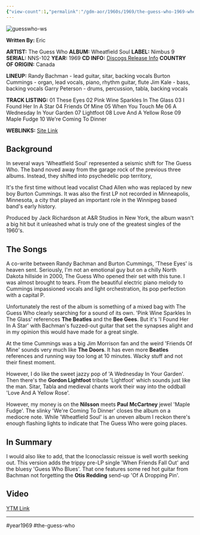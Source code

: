 ```yaml
---
{"view-count":1,"permalink":"/gdm-aor/1960s/1969/the-guess-who-1969-wheatfield-soul/","dg-publish":true,"dgPassFrontmatter":true,"noteIcon":"","created":"2025-07-17T12:43:47.960+12:00","updated":"2025-07-16T13:36:52.759+12:00"}
---
```



<img src="https://i.ibb.co/HfMwdtLZ/guesswho-ws.jpg" alt="guesswho-ws" border="0">

**Written By:** Eric

**ARTIST:** The Guess Who
**ALBUM:** Wheatfield Soul
**LABEL:** Nimbus 9
**SERIAL:** NNS-102
**YEAR:** 1969
**CD INFO:** [Discogs Release Info](https://www.discogs.com/master/282931-The-Guess-Who-Wheatfield-Soul)
**COUNTRY OF ORIGIN:** Canada

**LINEUP:**
Randy Bachman - lead guitar, sitar, backing vocals
Burton Cummings - organ, lead vocals, piano, rhythm guitar, flute
Jim Kale - bass, backing vocals
Garry Peterson - drums, percussion, tabla, backing vocals

**TRACK LISTING:**
01 These Eyes
02 Pink Wine Sparkles In The Glass
03 I Found Her In A Star
04 Friends Of Mine
05 When You Touch Me
06 A Wednesday In Your Garden
07 Lightfoot
08 Love And A Yellow Rose
09 Maple Fudge
10 We're Coming To Dinner

**WEBLINKS:**
[Site Link](https://theguesswhocafe.com)

## Background
In several ways 'Wheatfield Soul' represented a seismic shift for The Guess Who. The band noved away from the garage rock of the previous three albums. Instead, they shifted into psychedelic pop territory,

It's the first time without lead vocalist Chad Allen who was replaced by new boy Burton Cummings. It was also the first LP not recorded in Minneapolis, Minnesota, a city that played an important role in the Winnipeg based band's early history.

Produced by Jack Richardson at A&R Studios in New York, the album wasn't a big hit but it unleashed what is truly one of the greatest singles of the 1960's.

## The Songs
A co-write between Randy Bachman and Burton Cummings, 'These Eyes' is heaven sent. Seriously, I'm not an emotional guy but on a chilly North Dakota hillside in 2000, The Guess Who opened their set with this tune. I was almost brought to tears. From the beautiful electric piano melody to Cummings impassioned vocals and light orchestration, its pop perfection with a capital P.

Unfortunately the rest of the album is something of a mixed bag with The Guess Who clearly searching for a sound of its own. 'Pink Wine Sparkles In The Glass' references **The Beatles** and the **Bee Gees**. But it's 'I Found Her In A Star' with Bachman's fuzzed-out guitar that set the synapses alight and in my opinion this would have made for a great single.

At the time Cummings was a big Jim Morrison fan and the weird 'Friends Of Mine' sounds very much like **The Doors**. It has even more **Beatles** references and running way too long at 10 minutes. Wacky stuff and not their finest moment.

However, I do like the sweet jazzy pop of 'A Wednesday In Your Garden'. Then there's the **Gordon Lightfoot** tribute 'Lightfoot' which sounds just like the man. Sitar, Tabla and medieval chants work their way into the oddball 'Love And A Yellow Rose'.

However, my money is on the **Nilsson** meets **Paul McCartney** jewel 'Maple Fudge'. The slinky 'We're Coming To Dinner' closes the album on a mediocre note. While 'Wheatfield Soul' is an uneven album I reckon there's enough flashing lights to indicate that The Guess Who were going places.

## In Summary
I would also like to add, that the Iconoclassic reissue is well worth seeking out. This version adds the trippy pre-LP single 'When Friends Fall Out' and the bluesy 'Guess Who Blues'. That one features some red hot guitar from Bachman not forgetting the **Otis Redding** send-up 'Of A Dropping Pin'.

## Video
[YTM Link](https://music.youtube.com/browse/MPREb_Ev4LFpWfHf6)

---

#year1969 #the-guess-who